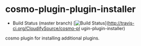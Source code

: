 cosmo-plugin-plugin-installer
=============================

- Build Status (master branch) [![Build Status](https://secure.travis-ci.org/CloudifySource/cosmo-plugin-plugin-installer.png?branch=master)](http://travis-ci.org/CloudifySource/cosmo-pl    ugin-plugin-installer)

cosmo plugin for installing additional plugins.
